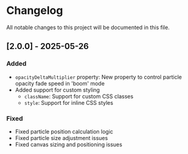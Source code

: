 # Changelog

All notable changes to this project will be documented in this file.

## [2.0.0] - 2025-05-26

### Added

- `opacityDeltaMultiplier` property: New property to control particle opacity fade speed in 'boom' mode
- Added support for custom styling
  - `className`: Support for custom CSS classes
  - `style`: Support for inline CSS styles

### Fixed

- Fixed particle position calculation logic
- Fixed particle size adjustment issues
- Fixed canvas sizing and positioning issues
